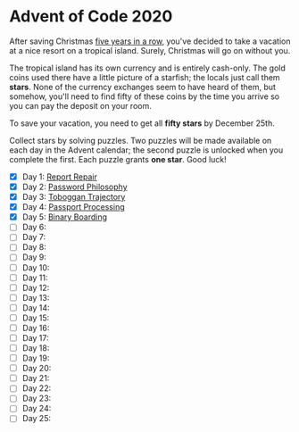 # Advent of Code 2020

After saving Christmas [five years in a row][1], you've decided to take a vacation
at a nice resort on a tropical island. Surely, Christmas will go on without
you.

[1]: https://adventofcode.com/events

The tropical island has its own currency and is entirely cash-only. The gold
coins used there have a little picture of a starfish; the locals just call
them **stars**. None of the currency exchanges seem to have heard of them, but
somehow, you'll need to find fifty of these coins by the time you arrive so
you can pay the deposit on your room.

To save your vacation, you need to get all **fifty stars** by December 25th.

Collect stars by solving puzzles. Two puzzles will be made available on each
day in the Advent calendar; the second puzzle is unlocked when you complete
the first. Each puzzle grants **one star**. Good luck!

- [X] Day  1: [Report Repair](01-report_repair)
- [X] Day  2: [Password Philosophy](02-password_philosophy)
- [X] Day  3: [Toboggan Trajectory](03-toboggan_trajectory)
- [X] Day  4: [Passport Processing](04-passport_processing)
- [X] Day  5: [Binary Boarding](05-binary_boarding)
- [ ] Day  6:
- [ ] Day  7:
- [ ] Day  8:
- [ ] Day  9:
- [ ] Day 10:
- [ ] Day 11:
- [ ] Day 12:
- [ ] Day 13:
- [ ] Day 14:
- [ ] Day 15:
- [ ] Day 16:
- [ ] Day 17:
- [ ] Day 18:
- [ ] Day 19:
- [ ] Day 20:
- [ ] Day 21:
- [ ] Day 22:
- [ ] Day 23:
- [ ] Day 24:
- [ ] Day 25:
